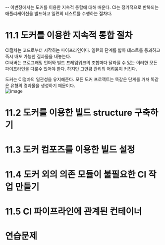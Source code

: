 -- 이번장에서는 도커를 이용한 지속적 통합에 대해 배운다. CI는 정기적으로 반복되는 애플리케이션을 빌드하고 일련의 테스트를 수행하는 절차다.<br>


# 11.1 도커를 이용한 지속적 통합 절차
CI절차는 코드로부터 시작하는 파이프라인이다. 일련의 단계를 밟아 테스트를 통과하고 즉시 배포 가능한 결과물을 내놓는다.<br>
CI서버는 프로그래밍 언어와 빌드 프레임워크의 조합마다 달라질 수 있는 이러한 모든 파이프라인을 다룰수 있어야 한다. 하지만 그만큼 관리의 어려움이 커진다.<br>

도커는 CI절차의 일관성을 유지해준다. 모든 도커 프로젝트는 똑같은 단계를 거쳐 똑같은 유형의 경과물을 생성하기 때문이다.<br>
![image](https://github.com/user-attachments/assets/2d4f48f0-3dc1-47ed-8e54-6c260a6fa580)
<br>


# 11.2 도커를 이용한 빌드 structure 구축하기




# 11.3 도커 컴포즈를 이용한 빌드 설정




# 11.4 도커 외의 의존 모듈이 불필요한 CI 작업 만들기




# 11.5 CI 파이프라인에 관계된 컨테이너




# 연습문제
